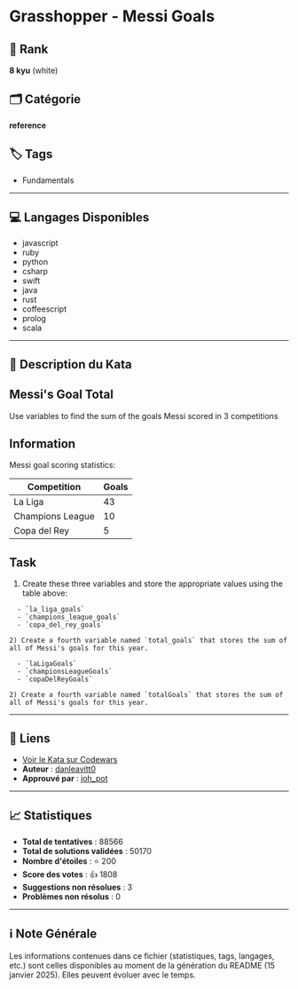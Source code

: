 # Grasshopper - Messi Goals

## 🏅 Rank
**8 kyu** (white)

## 🗂️ Catégorie
**reference**

## 🏷️ Tags
- Fundamentals

---

## 💻 Langages Disponibles
- javascript
- ruby
- python
- csharp
- swift
- java
- rust
- coffeescript
- prolog
- scala

---

## 📜 Description du Kata

## Messi's Goal Total

Use variables to find the sum of the goals Messi scored in 3 competitions

## Information

Messi goal scoring statistics:

Competition | Goals
-----|------
La Liga | 43
Champions League | 10
Copa del Rey | 5

## Task

1) Create these three variables and store the appropriate values using the table above:

~~~if:python,ruby,rust,prolog
  - `la_liga_goals`  
  - `champions_league_goals`
  - `copa_del_rey_goals`

2) Create a fourth variable named `total_goals` that stores the sum of all of Messi's goals for this year.
~~~

~~~if:javascript,coffeescript,csharp,swift,java
  - `laLigaGoals`  
  - `championsLeagueGoals`
  - `copaDelReyGoals`
  
2) Create a fourth variable named `totalGoals` that stores the sum of all of Messi's goals for this year.
~~~  



---

## 🔗 Liens
- [Voir le Kata sur Codewars](https://www.codewars.com/kata/55ca77fa094a2af31f00002a)
- **Auteur** : [danleavitt0](https://www.codewars.com/users/danleavitt0)
- **Approuvé par** : [joh_pot](https://www.codewars.com/users/joh_pot)

---

## 📈 Statistiques
- **Total de tentatives** : 88566
- **Total de solutions validées** : 50170
- **Nombre d'étoiles** : ⭐ 200
- **Score des votes** : 👍 1808
- **Suggestions non résolues** : 3
- **Problèmes non résolus** : 0

---

## ℹ️ Note Générale
Les informations contenues dans ce fichier (statistiques, tags, langages, etc.) sont celles disponibles au moment de la génération du README (15 janvier 2025). Elles peuvent évoluer avec le temps.
